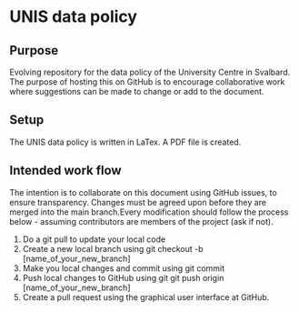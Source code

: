 # UNIS data policy

## Purpose

Evolving repository for the data policy of the University Centre in Svalbard. The purpose of hosting this on GitHub is to encourage collaborative work where suggestions can be made to change or add to the document.

## Setup

The UNIS data policy is written in LaTex. A PDF file is created.

## Intended work flow

The intention is to collaborate on this document using GitHub issues, to ensure transparency. Changes must be agreed upon before they are merged into the main branch.Every modification should follow the process below - assuming contributors are members of the project (ask if not).

1. Do a git pull to update your local code
2. Create a new local branch using git checkout -b [name_of_your_new_branch]
3. Make you local changes and commit using git commit
4. Push local changes to GitHub using git git push origin [name_of_your_new_branch]
5. Create a pull request using the graphical user interface at GitHub.


